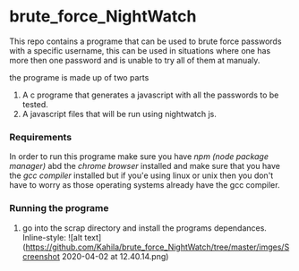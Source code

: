 # brute_force_NightWatch

This repo contains a programe that can be used to brute force passwords with a specific username, this can be used in situations where one has more then one password and is unable to try all of them at manualy.

the programe is made up of two parts
1. A c programe that generates a javascript with all the passwords to be tested.
2. A javascript files that will be run using nightwatch js.

### Requirements

In order to run this programe make sure you have *npm (node package manager)* abd the *chrome browser*  installed and make sure that you have the *gcc compiler* installed but if you'e using linux or unix then you don't have to worry as those operating systems already have the gcc compiler.

### Running the programe

1. go into the scrap directory and install the programs dependances.
Inline-style: 
![alt text](https://github.com/Kahila/brute_force_NightWatch/tree/master/imges/Screenshot 2020-04-02 at 12.40.14.png)
